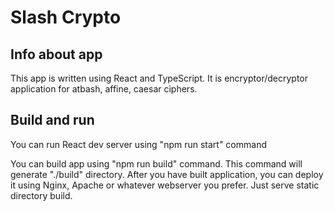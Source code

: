 # Slash Crypto

## Info about app
This app is written using React and TypeScript. It is encryptor/decryptor application for
atbash, affine, caesar ciphers.

## Build and run
You can run React dev server using "npm run start" command

You can build app using "npm run build" command. This command will generate "./build"
directory. After you have built application, you can deploy it using Nginx, Apache
or whatever webserver you prefer. Just serve static directory build.